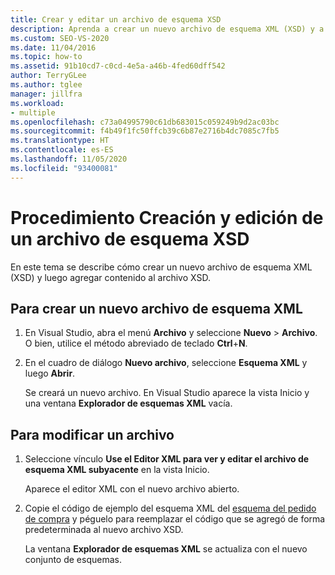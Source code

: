 ```yaml
---
title: Crear y editar un archivo de esquema XSD
description: Aprenda a crear un nuevo archivo de esquema XML (XSD) y a agregarle contenido en Visual Studio.
ms.custom: SEO-VS-2020
ms.date: 11/04/2016
ms.topic: how-to
ms.assetid: 91b10cd7-c0cd-4e5a-a46b-4fed60dff542
author: TerryGLee
ms.author: tglee
manager: jillfra
ms.workload:
- multiple
ms.openlocfilehash: c73a04995790c61db683015c059249b9d2ac03bc
ms.sourcegitcommit: f4b49f1fc50ffcb39c6b87e2716b4dc7085c7fb5
ms.translationtype: HT
ms.contentlocale: es-ES
ms.lasthandoff: 11/05/2020
ms.locfileid: "93400081"
---
```

# <a name="how-to-create-and-edit-an-xsd-schema-file"></a>Procedimiento Creación y edición de un archivo de esquema XSD

En este tema se describe cómo crear un nuevo archivo de esquema XML (XSD) y luego agregar contenido al archivo XSD.

## <a name="to-create-a-new-xml-schema-file"></a>Para crear un nuevo archivo de esquema XML

1. En Visual Studio, abra el menú **Archivo** y seleccione **Nuevo** > **Archivo**. O bien, utilice el método abreviado de teclado **Ctrl**+**N**.

2. En el cuadro de diálogo **Nuevo archivo**, seleccione **Esquema XML** y luego **Abrir**.

   Se creará un nuevo archivo. En Visual Studio aparece la vista Inicio y una ventana **Explorador de esquemas XML** vacía.

## <a name="to-edit-a-file"></a>Para modificar un archivo

1. Seleccione vínculo **Use el Editor XML para ver y editar el archivo de esquema XML subyacente** en la vista Inicio.

   Aparece el editor XML con el nuevo archivo abierto.

2. Copie el código de ejemplo del esquema XML del [esquema del pedido de compra](../xml-tools/sample-xsd-file-simple-schema.md) y péguelo para reemplazar el código que se agregó de forma predeterminada al nuevo archivo XSD.

   La ventana **Explorador de esquemas XML** se actualiza con el nuevo conjunto de esquemas.
